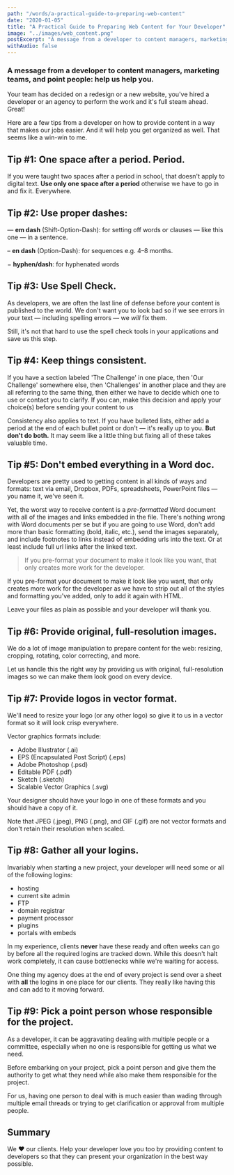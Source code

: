 ```yaml
---
path: "/words/a-practical-guide-to-preparing-web-content"
date: "2020-01-05"
title: "A Practical Guide to Preparing Web Content for Your Developer"
image: "../images/web_content.png"
postExcerpt: "A message from a developer to content managers, marketing teams, and point people: help us help you."
withAudio: false
---
```


### A message from a developer to content managers, marketing teams, and point people: help us help you.

Your team has decided on a redesign or a new website, you've hired a developer or an agency to perform the work and it's full steam ahead. Great! 

Here are a few tips from a developer on how to provide content in a way that makes our jobs easier. And it will help you get organized as well. That seems like a win-win to me.

## Tip #1: One space after a period. Period.
If you were taught two spaces after a period in school, that doesn't apply to digital text. **Use only one space after a period** otherwise we have to go in and fix it. Everywhere.

## Tip #2: Use proper dashes:

— **em dash** (Shift-Option-Dash): for setting off words
or clauses — like this one — in a sentence.

– **en dash** (Option-Dash): for sequences e.g. 4–8 months.

&minus; **hyphen/dash**: for hyphenated words


## Tip #3: Use Spell Check.
As developers, we are often the last line of defense before your content is published to the world. We don't want you to look bad so if we see errors in your text — including spelling errors — we _will_ fix them. 

Still, it's not that hard to use the spell check tools in your applications and save us this step.

## Tip #4: Keep things consistent.
If you have a section labeled 'The Challenge' in one place, then 'Our Challenge' somewhere else, then 'Challenges' in another place and they are all referring to the same thing, then either we have to decide which one to use or contact you to clarify. If you can, make this decision and apply your choice(s) before sending your content to us

Consistency also applies to text. If you have bulleted lists, either add a period at the end of each bullet point or don't — it's really up to you. **But don't do both.** It may seem like a little thing but fixing all of these takes valuable time.

## Tip #5: Don't embed everything in a Word doc.
Developers are pretty used to getting content in all kinds of ways and formats: text via email, Dropbox, PDFs, spreadsheets, PowerPoint files — you name it, we've seen it.

Yet, the worst way to receive content is a _pre-formatted_ Word document with all of the images and links embedded in the file. There's nothing wrong with Word documents per se but if you are going to use Word, don't add more than basic formatting (bold, italic, etc.), send the images separately, and include footnotes to links instead of embedding urls into the text. Or at least include full url links after the linked text.

> If you pre-format your document to make it look like you want, that only creates more work for the developer.

If you pre-format your document to make it look like you want, that only creates more work for the developer as we have to strip out all of the styles and formatting you've added, only to add it again with HTML. 

Leave your files as plain as possible and your developer will thank you.

## Tip #6: Provide original, full-resolution images.
We do a lot of image manipulation to prepare content for the web: resizing, cropping, rotating, color correcting, and more. 

Let us handle this the right way by providing us with original, full-resolution images so we can make them look good on every device. 

## Tip #7: Provide logos in vector format.
We'll need to resize your logo (or any other logo) so give it to us in a vector format so it will look crisp everywhere.

Vector graphics formats include:
- Adobe Illustrator (.ai)
- EPS (Encapsulated Post Script) (.eps)
- Adobe Photoshop (.psd)
- Editable PDF (.pdf)
- Sketch (.sketch)
- Scalable Vector Graphics (.svg)

Your designer should have your logo in one of these formats and you should have a copy of it.

Note that JPEG (.jpeg), PNG (.png), and GIF (.gif) are not vector formats and don't retain their resolution when scaled.

## Tip #8: Gather all your logins.
Invariably when starting a new project, your developer will need some or all of the following logins:

- hosting
- current site admin
- FTP
- domain registrar
- payment processor
- plugins
- portals with embeds

In my experience, clients **never** have these ready and often weeks can go by before all the required logins are tracked down. While this doesn't halt work completely, it can cause bottlenecks while we're waiting for access.

One thing my agency does at the end of every project is send over a sheet with **all** the logins in one place for our clients. They really like having this and can add to it moving forward.

## Tip #9: Pick a point person whose responsible for the project.
As a developer, it can be aggravating dealing with multiple people or a committee, especially when no one is responsible for getting us what we need.

Before embarking on your project, pick a point person and give them the authority to get what they need while also make them responsible for the project. 

For us, having one person to deal with is much easier than wading through multiple email threads or trying to get clarification or approval from multiple people.


## Summary
We ❤️ our clients. Help your developer love you too by providing content to developers so that they can present your organization in the best way possible.


